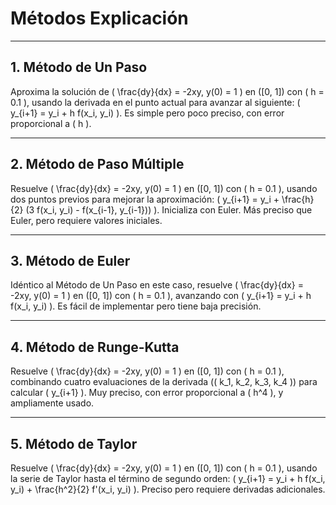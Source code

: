# Métodos Explicación 

---

## 1. Método de Un Paso 

Aproxima la solución de \( \frac{dy}{dx} = -2xy, y(0) = 1 \) en \([0, 1]\) con \( h = 0.1 \), usando la derivada en el punto actual para avanzar al siguiente: \( y_{i+1} = y_i + h f(x_i, y_i) \). Es simple pero poco preciso, con error proporcional a \( h \).

---

## 2. Método de Paso Múltiple 

Resuelve \( \frac{dy}{dx} = -2xy, y(0) = 1 \) en \([0, 1]\) con \( h = 0.1 \), usando dos puntos previos para mejorar la aproximación: \( y_{i+1} = y_i + \frac{h}{2} (3 f(x_i, y_i) - f(x_{i-1}, y_{i-1})) \). Inicializa con Euler. Más preciso que Euler, pero requiere valores iniciales.

---

## 3. Método de Euler

Idéntico al Método de Un Paso en este caso, resuelve \( \frac{dy}{dx} = -2xy, y(0) = 1 \) en \([0, 1]\) con \( h = 0.1 \), avanzando con \( y_{i+1} = y_i + h f(x_i, y_i) \). Es fácil de implementar pero tiene baja precisión.

---

## 4. Método de Runge-Kutta 

Resuelve \( \frac{dy}{dx} = -2xy, y(0) = 1 \) en \([0, 1]\) con \( h = 0.1 \), combinando cuatro evaluaciones de la derivada (\( k_1, k_2, k_3, k_4 \)) para calcular \( y_{i+1} \). Muy preciso, con error proporcional a \( h^4 \), y ampliamente usado.

---

## 5. Método de Taylor 

Resuelve \( \frac{dy}{dx} = -2xy, y(0) = 1 \) en \([0, 1]\) con \( h = 0.1 \), usando la serie de Taylor hasta el término de segundo orden: \( y_{i+1} = y_i + h f(x_i, y_i) + \frac{h^2}{2} f'(x_i, y_i) \). Preciso pero requiere derivadas adicionales.
